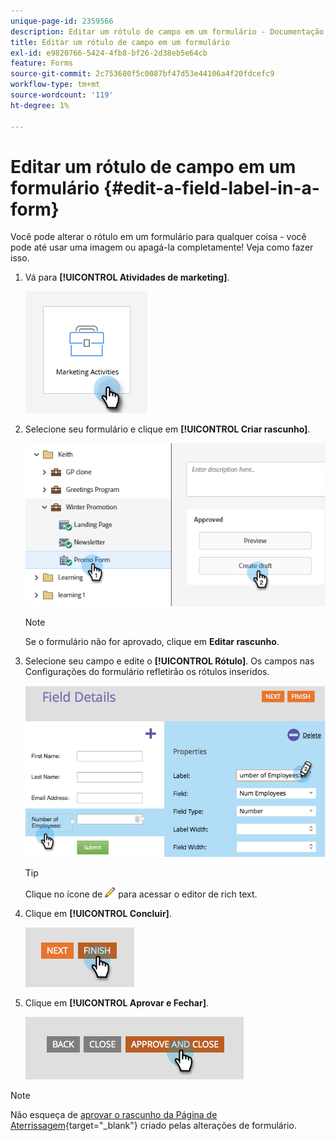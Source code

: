 ```yaml
---
unique-page-id: 2359566
description: Editar um rótulo de campo em um formulário - Documentação do Marketo - Documentação do produto
title: Editar um rótulo de campo em um formulário
exl-id: e9820766-5424-4fb8-bf26-2d38eb5e64cb
feature: Forms
source-git-commit: 2c753680f5c0087bf47d53e44106a4f20fdcefc9
workflow-type: tm+mt
source-wordcount: '119'
ht-degree: 1%

---
```


# Editar um rótulo de campo em um formulário {#edit-a-field-label-in-a-form}

Você pode alterar o rótulo em um formulário para qualquer coisa - você pode até usar uma imagem ou apagá-la completamente! Veja como fazer isso.

1. Vá para **[!UICONTROL Atividades de marketing]**.

   ![](assets/edit-a-field-label-in-a-form-1.png)

1. Selecione seu formulário e clique em **[!UICONTROL Criar rascunho]**.

   ![](assets/edit-a-field-label-in-a-form-2.png)

   >[!NOTE]
   >
   >Se o formulário não for aprovado, clique em **Editar rascunho**.

1. Selecione seu campo e edite o **[!UICONTROL Rótulo]**. Os campos nas Configurações do formulário refletirão os rótulos inseridos.

   ![](assets/edit-a-field-label-in-a-form-3.png)

   >[!TIP]
   >
   >Clique no ícone de ![lápis](assets/icon-pencil.png) para acessar o editor de rich text.

1. Clique em **[!UICONTROL Concluir]**.

   ![](assets/edit-a-field-label-in-a-form-4.png)

1. Clique em **[!UICONTROL Aprovar e Fechar]**.

   ![](assets/edit-a-field-label-in-a-form-5.png)

>[!NOTE]
>
>Não esqueça de [aprovar o rascunho da Página de Aterrissagem](/help/marketo/product-docs/demand-generation/landing-pages/understanding-landing-pages/approve-unapprove-or-delete-a-landing-page.md){target="_blank"} criado pelas alterações de formulário.
